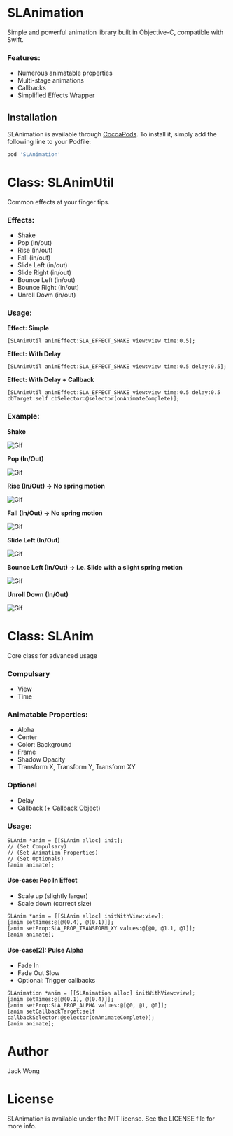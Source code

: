 # SLAnimation
Simple and powerful animation library built in Objective-C, compatible with Swift.


### Features:
* Numerous animatable properties
* Multi-stage animations
* Callbacks
* Simplified Effects Wrapper

## Installation

SLAnimation is available through [CocoaPods](http://cocoapods.org). To install
it, simply add the following line to your Podfile:

```ruby
pod 'SLAnimation'
```


# Class: SLAnimUtil
Common effects at your finger tips.

### Effects:
* Shake
* Pop (in/out)
* Rise (in/out)
* Fall (in/out)
* Slide Left (in/out)
* Slide Right (in/out)
* Bounce Left (in/out)
* Bounce Right (in/out)
* Unroll Down (in/out)

### Usage:
**Effect: Simple**
```objc
[SLAnimUtil animEffect:SLA_EFFECT_SHAKE view:view time:0.5];
```

**Effect: With Delay**
```objc
[SLAnimUtil animEffect:SLA_EFFECT_SHAKE view:view time:0.5 delay:0.5];
```

**Effect: With Delay + Callback**
```objc
[SLAnimUtil animEffect:SLA_EFFECT_SHAKE view:view time:0.5 delay:0.5 cbTarget:self cbSelector:@selector(onAnimateComplete)];
```

### Example:
**Shake**

![Gif](https://raw.githubusercontent.com/jclwong/SLAnimation/master/readme-assets/sl-effects-shake.gif "Shake")

**Pop (In/Out)**

![Gif](https://raw.githubusercontent.com/jclwong/SLAnimation/master/readme-assets/sl-effects-pop-in-out.gif "Pop In/Out")

**Rise (In/Out) -> No spring motion**

![Gif](https://raw.githubusercontent.com/jclwong/SLAnimation/master/readme-assets/sl-effects-rise-in-out.gif "Rise In/Out")

**Fall (In/Out) -> No spring motion**

![Gif](https://raw.githubusercontent.com/jclwong/SLAnimation/master/readme-assets/sl-effects-fall-in-out.gif "Fall In/Out")

**Slide Left (In/Out)**

![Gif](https://raw.githubusercontent.com/jclwong/SLAnimation/master/readme-assets/sl-effects-slide-left-in-out.gif "Slide Left In/Out")


**Bounce Left (In/Out) -> i.e. Slide with a slight spring motion**

![Gif](https://raw.githubusercontent.com/jclwong/SLAnimation/master/readme-assets/sl-effects-bounce-left-in-out.gif "Bounce Left In/Out")


**Unroll Down (In/Out)**

![Gif](https://raw.githubusercontent.com/jclwong/SLAnimation/master/readme-assets/sl-effects-unroll-down-in-out.gif "Unroll Down In/Out")



# Class: SLAnim
Core class for advanced usage


### Compulsary
* View
* Time

### Animatable Properties:
* Alpha
* Center
* Color: Background
* Frame
* Shadow Opacity
* Transform X, Transform Y, Transform XY

### Optional
* Delay
* Callback (+ Callback Object)


### Usage:
```objc
SLAnim *anim = [[SLAnim alloc] init];
// (Set Compulsary)
// (Set Animation Properties)
// (Set Optionals)
[anim animate];
```

#### Use-case: Pop In Effect
* Scale up (slightly larger)
* Scale down (correct size)
```objc
SLAnim *anim = [[SLAnim alloc] initWithView:view];
[anim setTimes:@[@(0.4), @(0.1)]];
[anim setProp:SLA_PROP_TRANSFORM_XY values:@[@0, @1.1, @1]];
[anim animate];
```

#### Use-case[2]: Pulse Alpha
* Fade In
* Fade Out Slow
* Optional: Trigger callbacks
```objc
SLAnimation *anim = [[SLAnimation alloc] initWithView:view];
[anim setTimes:@[@(0.1), @(0.4)]];
[anim setProp:SLA_PROP_ALPHA values:@[@0, @1, @0]];
[anim setCallbackTarget:self callbackSelector:@selector(onAnimateComplete)];
[anim animate];
```


# Author

Jack Wong

# License

SLAnimation is available under the MIT license. See the LICENSE file for more info.
